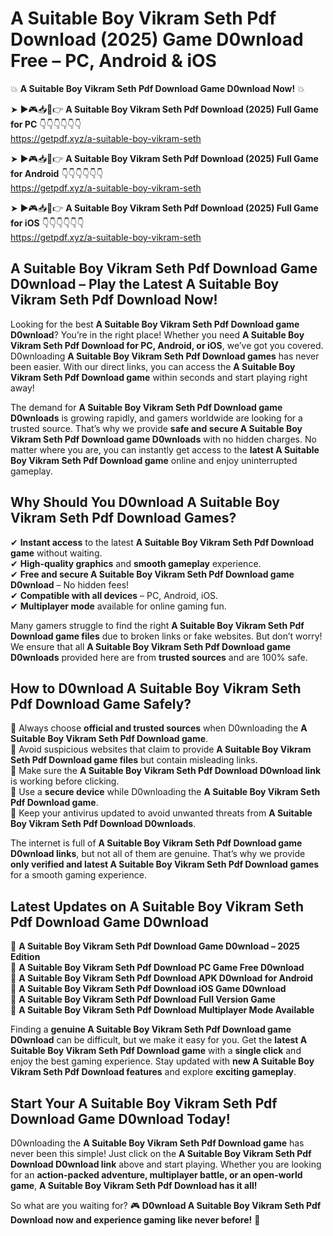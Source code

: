 # A Suitable Boy Vikram Seth Pdf Download (2025) Game D0wnload Free – PC, Android & iOS

💥 **A Suitable Boy Vikram Seth Pdf Download Game D0wnload Now!** 💥  

➤ ►🎮📥📱👉 **A Suitable Boy Vikram Seth Pdf Download (2025) Full Game for PC** 👇👇👇👇👇👇  
https://getpdf.xyz/a-suitable-boy-vikram-seth  

➤ ►🎮📥📱👉 **A Suitable Boy Vikram Seth Pdf Download (2025) Full Game for Android** 👇👇👇👇👇👇  
https://getpdf.xyz/a-suitable-boy-vikram-seth  

➤ ►🎮📥📱👉 **A Suitable Boy Vikram Seth Pdf Download (2025) Full Game for iOS** 👇👇👇👇👇👇  
https://getpdf.xyz/a-suitable-boy-vikram-seth  

## A Suitable Boy Vikram Seth Pdf Download Game D0wnload – Play the Latest A Suitable Boy Vikram Seth Pdf Download Now!

Looking for the best **A Suitable Boy Vikram Seth Pdf Download game D0wnload**? You’re in the right place! Whether you need **A Suitable Boy Vikram Seth Pdf Download for PC, Android, or iOS**, we’ve got you covered. D0wnloading **A Suitable Boy Vikram Seth Pdf Download games** has never been easier. With our direct links, you can access the **A Suitable Boy Vikram Seth Pdf Download game** within seconds and start playing right away!  

The demand for **A Suitable Boy Vikram Seth Pdf Download game D0wnloads** is growing rapidly, and gamers worldwide are looking for a trusted source. That’s why we provide **safe and secure A Suitable Boy Vikram Seth Pdf Download game D0wnloads** with no hidden charges. No matter where you are, you can instantly get access to the **latest A Suitable Boy Vikram Seth Pdf Download game** online and enjoy uninterrupted gameplay.  

## **Why Should You D0wnload A Suitable Boy Vikram Seth Pdf Download Games?**  

✔ **Instant access** to the latest **A Suitable Boy Vikram Seth Pdf Download game** without waiting.  
✔ **High-quality graphics** and **smooth gameplay** experience.  
✔ **Free and secure A Suitable Boy Vikram Seth Pdf Download game D0wnload** – No hidden fees!  
✔ **Compatible with all devices** – PC, Android, iOS.  
✔ **Multiplayer mode** available for online gaming fun.  

Many gamers struggle to find the right **A Suitable Boy Vikram Seth Pdf Download game files** due to broken links or fake websites. But don’t worry! We ensure that all **A Suitable Boy Vikram Seth Pdf Download game D0wnloads** provided here are from **trusted sources** and are 100% safe.  

## **How to D0wnload A Suitable Boy Vikram Seth Pdf Download Game Safely?**  

📌 Always choose **official and trusted sources** when D0wnloading the **A Suitable Boy Vikram Seth Pdf Download game**.  
📌 Avoid suspicious websites that claim to provide **A Suitable Boy Vikram Seth Pdf Download game files** but contain misleading links.  
📌 Make sure the **A Suitable Boy Vikram Seth Pdf Download D0wnload link** is working before clicking.  
📌 Use a **secure device** while D0wnloading the **A Suitable Boy Vikram Seth Pdf Download game**.  
📌 Keep your antivirus updated to avoid unwanted threats from **A Suitable Boy Vikram Seth Pdf Download D0wnloads**.  

The internet is full of **A Suitable Boy Vikram Seth Pdf Download game D0wnload links**, but not all of them are genuine. That’s why we provide **only verified and latest A Suitable Boy Vikram Seth Pdf Download games** for a smooth gaming experience.  

## **Latest Updates on A Suitable Boy Vikram Seth Pdf Download Game D0wnload**  

🔹 **A Suitable Boy Vikram Seth Pdf Download Game D0wnload – 2025 Edition**  
🔹 **A Suitable Boy Vikram Seth Pdf Download PC Game Free D0wnload**  
🔹 **A Suitable Boy Vikram Seth Pdf Download APK D0wnload for Android**  
🔹 **A Suitable Boy Vikram Seth Pdf Download iOS Game D0wnload**  
🔹 **A Suitable Boy Vikram Seth Pdf Download Full Version Game**  
🔹 **A Suitable Boy Vikram Seth Pdf Download Multiplayer Mode Available**  

Finding a **genuine A Suitable Boy Vikram Seth Pdf Download game D0wnload** can be difficult, but we make it easy for you. Get the **latest A Suitable Boy Vikram Seth Pdf Download game** with a **single click** and enjoy the best gaming experience. Stay updated with **new A Suitable Boy Vikram Seth Pdf Download features** and explore **exciting gameplay**.  

## **Start Your A Suitable Boy Vikram Seth Pdf Download Game D0wnload Today!**  

D0wnloading the **A Suitable Boy Vikram Seth Pdf Download game** has never been this simple! Just click on the **A Suitable Boy Vikram Seth Pdf Download D0wnload link** above and start playing. Whether you are looking for an **action-packed adventure, multiplayer battle, or an open-world game**, **A Suitable Boy Vikram Seth Pdf Download has it all!**  

So what are you waiting for? 🎮 **D0wnload A Suitable Boy Vikram Seth Pdf Download now and experience gaming like never before!** 🚀  